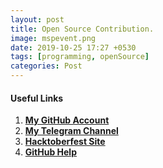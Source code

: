 ```yaml
---
layout: post
title: Open Source Contribution.
image: mspevent.png
date: 2019-10-25 17:27 +0530
tags: [programming, openSource]
categories: Post
---
```




#### Useful Links

1. **[My GitHub Account](https://github.com/codewithdev)**
2. **[My Telegram Channel](https://t.me/joinchat/Ihu1hhB_c5K_z7KzyrTIxQ)**
3. **[Hacktoberfest Site](https://https://hacktoberfest.digitalocean.com/)**
4. **[GitHub Help](https://help.github.com/en/github/collaborating-with-issues-and-pull-requests/allowing-changes-to-a-pull-request-branch-created-from-a-fork)**



